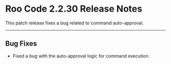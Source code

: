 # Roo Code 2.2.30 Release Notes

This patch release fixes a bug related to command auto-approval.

---

## Bug Fixes

*   Fixed a bug with the auto-approval logic for command execution.